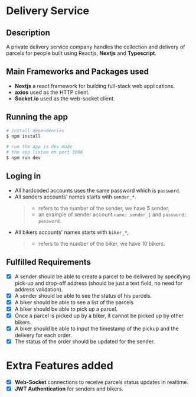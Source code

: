# Delivery Service

## Description

A private delivery service company handles the collection and delivery of parcels for people built using Reactjs, **Nextjs** and **Typescript**.

## Main Frameworks and Packages used

- **Nextjs** a react framework for building full-stack web applications.
- **axios** used as the HTTP client.
- **Socket.io** used as the web-socket client.

## Running the app

```bash
# install dependencies
$ npm install

# run the app in dev mode
# the app listen on port 3000
$ npm run dev
```

## Loging in

- All hardcoded accounts uses the same password which is `password`.
- All senders accounts' names starts with `sender_*`.
  > - refers to the number of the sender, we have 5 sender.
  > - an example of sender account `name: sender_1` and `password: password`.
- All bikers accounts' names starts with `biker_*`,
  > - refers to the number of the biker, we have 10 bikers.

## Fulfilled Requirements

- [x] A sender should be able to create a parcel to be delivered by specifying pick-up and drop-off address (should be just a text field, no need for address validation).
- [x] A sender should be able to see the status of his parcels.
- [x] A biker should be able to see a list of the parcels
- [x] A biker should be able to pick up a parcel.
- [x] Once a parcel is picked up by a biker, it cannot be picked up by other bikers.
- [x] A biker should be able to input the timestamp of the pickup and the delivery for each order.
- [x] The status of the order should be updated for the sender.

# Extra Features added

- [x] **Web-Socket** connections to receive parcels status updates in realtime.
- [x] **JWT Authentication** for senders and bikers.
